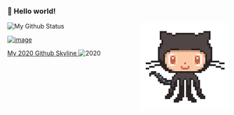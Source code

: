 
### 👋 Hello world!


<img align='right' src='./octocat.gif' width='200"'>

![My Github Status](https://github-readme-stats.vercel.app/api?username=QuentinGruber&show_icons=true&hide_border=true)

[![image](https://user-images.githubusercontent.com/47059878/117535161-d1b34580-aff4-11eb-8f65-88b8f89585c2.png)](https://www.buymeacoffee.com/QuentinGruber)

[ My 2020 Github Skyline ](https://skyline.github.com/quentingruber/2020)
![2020](https://user-images.githubusercontent.com/47059878/111076851-6fefc700-84ee-11eb-8aa3-c5af3d3d174d.png)

